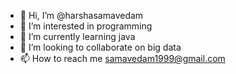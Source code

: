 - 👋 Hi, I’m @harshasamavedam
- 👀 I’m interested in programming
- 🌱 I’m currently learning java
- 💞️ I’m looking to collaborate on big data
- 📫 How to reach me samavedam1999@gmail.com

<!---
harshasamavedam/harshasamavedam is a ✨ special ✨ repository because its `README.md` (this file) appears on your GitHub profile.
You can click the Preview link to take a look at your changes.
--->
